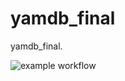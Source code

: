 # yamdb_final
yamdb_final.


![example workflow](https://github.com/Petro2561/yamdb_final/actions/workflows/main.yml/badge.svg)